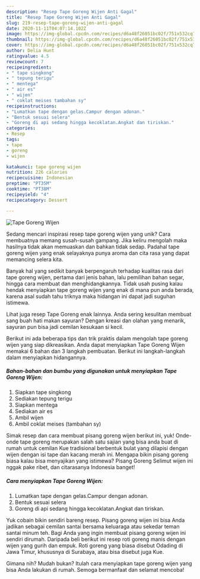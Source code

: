 ```yaml
---
description: "Resep Tape Goreng Wijen Anti Gagal"
title: "Resep Tape Goreng Wijen Anti Gagal"
slug: 219-resep-tape-goreng-wijen-anti-gagal
date: 2020-11-11T04:07:14.102Z
image: https://img-global.cpcdn.com/recipes/d6a48f26051bc02f/751x532cq70/tape-goreng-wijen-foto-resep-utama.jpg
thumbnail: https://img-global.cpcdn.com/recipes/d6a48f26051bc02f/751x532cq70/tape-goreng-wijen-foto-resep-utama.jpg
cover: https://img-global.cpcdn.com/recipes/d6a48f26051bc02f/751x532cq70/tape-goreng-wijen-foto-resep-utama.jpg
author: Delia Hunt
ratingvalue: 4.5
reviewcount: 7
recipeingredient:
- " tape singkong"
- " tepung terigu"
- " mentega"
- " air es"
- " wijen"
- " coklat meises tambahan sy"
recipeinstructions:
- "Lumatkan tape dengan gelas.Campur dengan adonan."
- "Bentuk sesuai selera"
- "Goreng di api sedang hingga kecoklatan.Angkat dan tiriskan."
categories:
- Resep
tags:
- tape
- goreng
- wijen

katakunci: tape goreng wijen 
nutrition: 226 calories
recipecuisine: Indonesian
preptime: "PT35M"
cooktime: "PT38M"
recipeyield: "4"
recipecategory: Dessert

---
```



![Tape Goreng Wijen](https://img-global.cpcdn.com/recipes/d6a48f26051bc02f/751x532cq70/tape-goreng-wijen-foto-resep-utama.jpg)

Sedang mencari inspirasi resep tape goreng wijen yang unik? Cara membuatnya memang susah-susah gampang. Jika keliru mengolah maka hasilnya tidak akan memuaskan dan bahkan tidak sedap. Padahal tape goreng wijen yang enak selayaknya punya aroma dan cita rasa yang dapat memancing selera kita.

Banyak hal yang sedikit banyak berpengaruh terhadap kualitas rasa dari tape goreng wijen, pertama dari jenis bahan, lalu pemilihan bahan segar, hingga cara membuat dan menghidangkannya. Tidak usah pusing kalau hendak menyiapkan tape goreng wijen yang enak di mana pun anda berada, karena asal sudah tahu triknya maka hidangan ini dapat jadi suguhan istimewa.

Lihat juga resep Tape Goreng enak lainnya. Anda sering kesulitan membuat sang buah hati makan sayuran? Dengan kreasi dan olahan yang menarik, sayuran pun bisa jadi cemilan kesukaan si kecil.


Berikut ini ada beberapa tips dan trik praktis dalam mengolah tape goreng wijen yang siap dikreasikan. Anda dapat menyiapkan Tape Goreng Wijen memakai 6 bahan dan 3 langkah pembuatan. Berikut ini langkah-langkah dalam menyiapkan hidangannya.

<!--inarticleads1-->

##### Bahan-bahan dan bumbu yang digunakan untuk menyiapkan Tape Goreng Wijen:

1. Siapkan  tape singkong
1. Sediakan  tepung terigu
1. Siapkan  mentega
1. Sediakan  air es
1. Ambil  wijen
1. Ambil  coklat meises (tambahan sy)


Simak resep dan cara membuat pisang goreng wijen berikut ini, yuk! Onde-onde tape goreng merupakan salah satu sajian yang bisa anda buat di rumah untuk cemilan Kue tradisional berbentuk bulat yang dilapisi dengan wijen dengan isi tape dan kacang merah ini. Mengapa bikin pisang goreng biasa kalau bisa menyajikan yang istimewa? Pisang Goreng Selimut wijen ini nggak pake ribet, dan citarasanya Indonesia banget! 

<!--inarticleads2-->

##### Cara menyiapkan Tape Goreng Wijen:

1. Lumatkan tape dengan gelas.Campur dengan adonan.
1. Bentuk sesuai selera
1. Goreng di api sedang hingga kecoklatan.Angkat dan tiriskan.


Yuk cobain bikin sendiri bareng resep. Pisang goreng wijen ini bisa Anda jadikan sebagai cemilan santai bersama keluaraga atau sekedar teman santai minum teh. Bagi Anda yang ingin membuat pisang goreng wijen ini sendiri dirumah. Daripada beli berikut ini resep roti goreng manis dengan wijen yang gurih dan empuk. Roti goreng yang biasa disebut Odading di Jawa Timur, khususnya di Surabaya, atau bisa disebut juga Kue. 

Gimana nih? Mudah bukan? Itulah cara menyiapkan tape goreng wijen yang bisa Anda lakukan di rumah. Semoga bermanfaat dan selamat mencoba!
